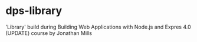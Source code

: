 # dps-library
 'Library' build during Building Web Applications with Node.js and Expres 4.0 (UPDATE) course by Jonathan Mills
